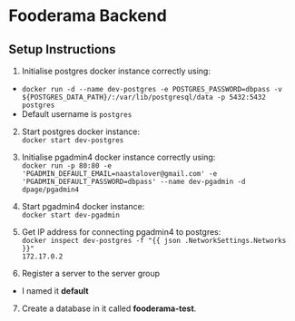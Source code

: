 # Fooderama Backend

## Setup Instructions

1. Initialise postgres docker instance correctly using:
  - `docker run -d --name dev-postgres -e POSTGRES_PASSWORD=dbpass -v ${POSTGRES_DATA_PATH}/:/var/lib/postgresql/data -p 5432:5432 postgres`
  - Default username is `postgres`
   


2. Start postgres docker instance:<br/>
   `docker start dev-postgres`

3. Initialise pgadmin4 docker instance correctly using: <br/>
  `docker run -p 80:80 -e 'PGADMIN_DEFAULT_EMAIL=naastalover@gmail.com' -e 'PGADMIN_DEFAULT_PASSWORD=dbpass' --name dev-pgadmin -d dpage/pgadmin4`

4. Start pgadmin4 docker instance:<br/>
  `docker start dev-pgadmin`

5. Get IP address for connecting pgadmin4 to postgres: <br/>
  `docker inspect dev-postgres -f "{{ json .NetworkSettings.Networks }}"`<br/>
  `172.17.0.2`

6. Register a server to the server group
  - I named it **default**

7. Create a database in it called **fooderama-test**.